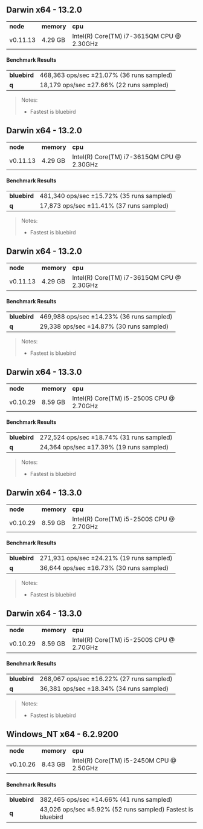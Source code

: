 Darwin x64 - 13.2.0
-----

<table><tr><td><b>node</b></td><td><b>memory</b></td><td><b>cpu</b></td></tr><tr><td>v0.11.13</td><td>4.29 GB</td><td>Intel(R) Core(TM) i7-3615QM CPU @ 2.30GHz</td></tr></table>

#### Benchmark Results ####

<table><tr><td><b>bluebird</b></td><td>468,363 ops/sec ±21.07% (36 runs sampled)
</td></tr><tr><td><b>q</b></td><td>18,179 ops/sec ±27.66% (22 runs sampled)
</td></tr></table>

> Notes:
> - Fastest is bluebird


Darwin x64 - 13.2.0
-----

<table><tr><td><b>node</b></td><td><b>memory</b></td><td><b>cpu</b></td></tr><tr><td>v0.11.13</td><td>4.29 GB</td><td>Intel(R) Core(TM) i7-3615QM CPU @ 2.30GHz</td></tr></table>

#### Benchmark Results ####

<table><tr><td><b>bluebird</b></td><td>481,340 ops/sec ±15.72% (35 runs sampled)
</td></tr><tr><td><b>q</b></td><td>17,873 ops/sec ±11.41% (37 runs sampled)
</td></tr></table>

> Notes:
> - Fastest is bluebird


Darwin x64 - 13.2.0
-----

<table><tr><td><b>node</b></td><td><b>memory</b></td><td><b>cpu</b></td></tr><tr><td>v0.11.13</td><td>4.29 GB</td><td>Intel(R) Core(TM) i7-3615QM CPU @ 2.30GHz</td></tr></table>

#### Benchmark Results ####

<table><tr><td><b>bluebird</b></td><td>469,988 ops/sec ±14.23% (36 runs sampled)
</td></tr><tr><td><b>q</b></td><td>29,338 ops/sec ±14.87% (30 runs sampled)
</td></tr></table>

> Notes:
> - Fastest is bluebird


Darwin x64 - 13.3.0
-----

<table><tr><td><b>node</b></td><td><b>memory</b></td><td><b>cpu</b></td></tr><tr><td>v0.10.29</td><td>8.59 GB</td><td>Intel(R) Core(TM) i5-2500S CPU @ 2.70GHz</td></tr></table>

#### Benchmark Results ####

<table><tr><td><b>bluebird</b></td><td>272,524 ops/sec ±18.74% (31 runs sampled)
</td></tr><tr><td><b>q</b></td><td>24,364 ops/sec ±17.39% (19 runs sampled)
</td></tr></table>

> Notes:
> - Fastest is bluebird


Darwin x64 - 13.3.0
-----

<table><tr><td><b>node</b></td><td><b>memory</b></td><td><b>cpu</b></td></tr><tr><td>v0.10.29</td><td>8.59 GB</td><td>Intel(R) Core(TM) i5-2500S CPU @ 2.70GHz</td></tr></table>

#### Benchmark Results ####

<table><tr><td><b>bluebird</b></td><td>271,931 ops/sec ±24.21% (19 runs sampled)
</td></tr><tr><td><b>q</b></td><td>36,644 ops/sec ±16.73% (30 runs sampled)
</td></tr></table>

> Notes:
> - Fastest is bluebird


Darwin x64 - 13.3.0
-----

<table><tr><td><b>node</b></td><td><b>memory</b></td><td><b>cpu</b></td></tr><tr><td>v0.10.29</td><td>8.59 GB</td><td>Intel(R) Core(TM) i5-2500S CPU @ 2.70GHz</td></tr></table>

#### Benchmark Results ####

<table><tr><td><b>bluebird</b></td><td>268,067 ops/sec ±16.22% (27 runs sampled)
</td></tr><tr><td><b>q</b></td><td>36,381 ops/sec ±18.34% (34 runs sampled)
</td></tr></table>

> Notes:
> - Fastest is bluebird


Windows_NT x64 - 6.2.9200
-----

<table><tr><td><b>node</b></td><td><b>memory</b></td><td><b>cpu</b></td></tr><tr><td>v0.10.26</td><td>8.43 GB</td><td>Intel(R) Core(TM) i5-2450M CPU @ 2.50GHz</td></tr></table>

#### Benchmark Results ####

<table><tr><td><b>bluebird</b></td><td>382,465 ops/sec ±14.66% (41 runs sampled)
</td></tr><tr><td><b>q</b></td><td>43,026 ops/sec ±5.92% (52 runs sampled)
Fastest is bluebird
</td></tr>

